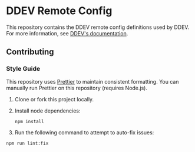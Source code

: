 # DDEV Remote Config

This repository contains the DDEV remote config definitions used by DDEV. For
more information, see [DDEV's documentation](https://ddev.readthedocs.io/en/latest/developers/remote-config).

## Contributing

### Style Guide

This repository uses [Prettier](https://prettier.io/docs/en/) to maintain consistent formatting.
You can manually run Prettier on this repository (requires Node.js).

1. Clone or fork this project locally.
1. Install node dependencies:

   ```shell
   npm install
   ```

1. Run the following command to attempt to auto-fix issues:

  ```shell
  npm run lint:fix
  ```
